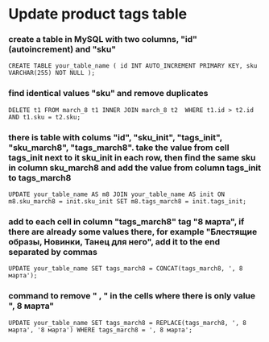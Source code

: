 # Update product tags table

### create a table in MySQL with two columns, "id" (autoincrement) and "sku"
`CREATE TABLE your_table_name (
    id INT AUTO_INCREMENT PRIMARY KEY,
    sku VARCHAR(255) NOT NULL
);`

### find identical values "sku" and remove duplicates
`DELETE t1 FROM march_8 t1
INNER JOIN march_8 t2 
WHERE t1.id > t2.id 
AND t1.sku = t2.sku;`

### there is table with colums "id", "sku_init", "tags_init", "sku_march8", "tags_march8". take the value from cell tags_init next to it sku_init in each row, then find the same sku in column sku_march8 and add the value from column tags_init to tags_march8
`UPDATE your_table_name AS m8
JOIN your_table_name AS init ON m8.sku_march8 = init.sku_init
SET m8.tags_march8 = init.tags_init;`

### add to each cell in column "tags_march8" tag "8 марта", if there are already some values there, for example "Блестящие образы, Новинки, Танец для него", add it to the end separated by commas
`UPDATE your_table_name
SET tags_march8 = CONCAT(tags_march8, ', 8 марта');`

### command to remove "	, " in the cells where there is only value ", 8 марта"
`UPDATE your_table_name
SET tags_march8 = REPLACE(tags_march8, ', 8 марта', '8 марта')
WHERE tags_march8 = ', 8 марта';`